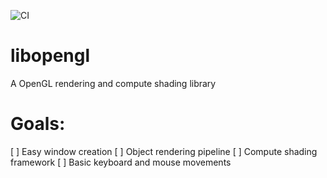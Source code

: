 ![CI](https://github.com/Brucknem/libopengl/workflows/CI/badge.svg)

# libopengl

A OpenGL rendering and compute shading library

# Goals:

[ ] Easy window creation
[ ] Object rendering pipeline
[ ] Compute shading framework
[ ] Basic keyboard and mouse movements 